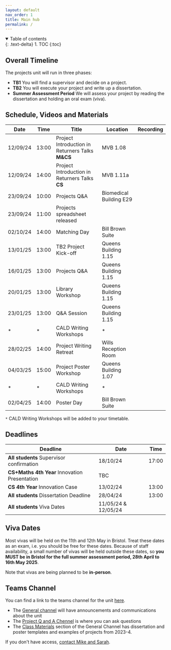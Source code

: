 ```yaml
---
layout: default
nav_order: 1
title: Main hub
permalink: /
---
```


<details open markdown="block">
<summary>
Table of contents
</summary>
{: .text-delta}
1. TOC
{:toc}
</details>

## Overall Timeline

The projects unit will run in three phases:
* **TB1** You will find a supervisor and decide on a project.
* **TB2** You will execute your project and write up a dissertation.
* **Summer Assessment Period** We will assess your project by reading the dissertation and holding an oral exam (viva).


## Schedule, Videos and Materials


| **Date**   	| **Time** 	| **Title**               	| **Location**   	| **Recording**                                                                          	    |
|------------	|----------	|-------------------------	|----------------	|----------------------------------------------------------------------------------------	    |
| 12/09/24 	|13:00    	| Project Introduction in Returners Talks **M&CS**  	| MVB 1.08  	|   |
| 12/09/24 	|14:00    	| Project Introduction in Returners Talks **CS**    	| MVB 1.11a 	|   |
| 23/09/24	|10:00   	| Projects Q&A       	| Biomedical Building E29 	|   |
| 23/09/24 	|11:00   	| Projects spreadsheet released       	|  	|    |
| 02/10/24	|14:00   	| Matching Day       	| Bill Brown Suite 	|     |
| 13/01/25	|13:00     	| TB2 Project Kick-off        	| Queens Building 1.15 	|  |
| 16/01/25  	|13:00   	| Projects Q&A       	|  Queens Building 1.15	|     |
| 20/01/25  	|13:00    	| Library Workshop        	| Queens Building 1.15  	| |
| 23/01/25 	| 13:00    	| Q&A Session             	| Queens Building 1.15   	|   |
| *	| *        	| CALD Writing Workshops  	| *              	|                                                                                        	    |
| 28/02/25	| 14:00   	| Project Writing Retreat 	| Wills Reception Room     	|             |
| 04/03/25 	| 15:00 	| Project Poster Workshop 	| Queens Building 1.07        	|   |
|  *	| *    	| CALD Writing Workshops  	|  *            	|                                                                                        	    |                                                                                      	    |
| 02/04/25	| 14:00   	| Poster Day 	| Bill Brown Suite     	|                                                                                        	    |


`*` CALD Writing Workshops will be added to your timetable. 

## Deadlines

| **Deadline**                                  	| **Date**   	| **Time** 	|
|-----------------------------------------------	|------------	|----------	|
| **All students** Supervisor confirmation 	        |  18/10/24	    | 17:00 	|
| **CS+Maths 4th Year** Innovation Presentation 	|  TBC          |     	    |
| **CS 4th Year** Innovation Case               	|  13/02/24     | 13:00    	|
| **All students** Dissertation Deadline            |  28/04/24     | 13:00	    |
| **All students** Viva Dates                       |  11/05/24 & 12/05/24    |      	    |


## Viva Dates

Most vivas will be held on the 11th and 12th May in Bristol. Treat these dates as an exam, i.e. you should be free for these dates.  Because of staff availability, a small number of vivas will be held outside these dates, so **you MUST be in Bristol for the full summer assessment period, 28th April to 16th May 2025**.

Note that vivas are being planned to be **in-person**.



## Teams Channel

You can find a link to the teams channel for the unit
[here](https://teams.microsoft.com/l/team/19%3AK4nrxTho97cquGAF1BIZz-Pu7AlE5hVMQwuvDkr4A_g1%40thread.tacv2/conversations?groupId=2afc7cab-8743-48ed-aaaa-b0d542d2bb68&tenantId=b2e47f30-cd7d-4a4e-a5da-b18cf1a4151b).  

* The [General channel](https://teams.microsoft.com/l/channel/19%3AK4nrxTho97cquGAF1BIZz-Pu7AlE5hVMQwuvDkr4A_g1%40thread.tacv2/General?groupId=2afc7cab-8743-48ed-aaaa-b0d542d2bb68&tenantId=b2e47f30-cd7d-4a4e-a5da-b18cf1a4151b) will have announcements and communications about the unit
* The [Project Q and A Chennel](https://teams.microsoft.com/l/channel/19%3A6dad55759f244b258c80536771ee9401%40thread.tacv2/Project%20Q%20and%20A?groupId=2afc7cab-8743-48ed-aaaa-b0d542d2bb68&tenantId=b2e47f30-cd7d-4a4e-a5da-b18cf1a4151b) is where you can ask questions
* The [Class Materials](https://uob.sharepoint.com/:f:/r/teams/grp-2024-5IndividualProjects2/Shared%20Documents/General?csf=1&web=1&e=94JZ4d) section of the General Channel has dissertation and poster templates and examples of projects from 2023-4.

If you don't have access, [contact Mike and Sarah](/contact).
